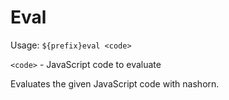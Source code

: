 # Eval

Usage: `${prefix}eval <code>`

`<code>` - JavaScript code to evaluate


Evaluates the given JavaScript code with nashorn.
